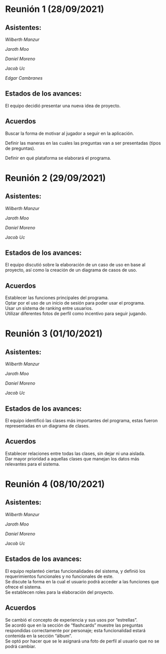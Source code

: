 # Reunión 1 (28/09/2021)
## Asistentes:
_Wilberth Manzur_  

_Jaroth Moo_  

_Daniel Moreno_  

_Jacob Uc_  

_Edgar Cambranes_  

## Estados de los avances:  

El equipo decidió presentar una nueva idea de proyecto.  
## Acuerdos  
Buscar la forma de motivar al jugador a seguir en la aplicación.  

Definir las maneras en las cuales las preguntas van a ser presentadas (tipos de preguntas).  

Definir en qué plataforma se elaborará el programa.  

# Reunión 2 (29/09/2021)
## Asistentes:
_Wilberth Manzur_  

_Jaroth Moo_  

_Daniel Moreno_  

_Jacob Uc_  


## Estados de los avances:  

El equipo discutió sobre la elaboración de un caso de uso en base al proyecto, así como la creación de un diagrama de casos de uso.  
## Acuerdos  
Establecer las funciones principales del programa.  
Optar por el uso de un inicio de sesión para poder usar el programa.  
Usar un sistema de ranking entre usuarios.  
Utilizar diferentes fotos de perfil como incentivo para seguir jugando.  
 

# Reunión 3 (01/10/2021)
## Asistentes:
_Wilberth Manzur_  

_Jaroth Moo_  

_Daniel Moreno_  

_Jacob Uc_  


## Estados de los avances:  

El equipo identificó las clases más importantes del programa, estas fueron representadas en un diagrama de clases.  
## Acuerdos  
Establecer relaciones entre todas las clases, sin dejar ni una aislada.   
Dar mayor prioridad a aquellas clases que manejan los datos más relevantes para el sistema.    
 
# Reunión 4 (08/10/2021)
## Asistentes:
_Wilberth Manzur_  

_Jaroth Moo_  

_Daniel Moreno_  

_Jacob Uc_  


## Estados de los avances:  

El equipo replanteó ciertas funcionalidades del sistema, y definió los requerimientos funcionales y no funcionales de este.  
Se discute la forma en la cual el usuario podrá acceder a las funciones que ofrece el sistema.  
Se establecen roles para la elaboración del proyecto.  
  
## Acuerdos  
Se cambió el concepto de experiencia y sus usos por “estrellas”.  
Se acordó que en la sección de “flashcards” muestre las preguntas respondidas correctamente por personaje; esta funcionalidad estará contenida en la sección “álbum”.  
Se optó por hacer que se le asignará una foto de perfil al usuario que no se podrá cambiar.  
 
 
